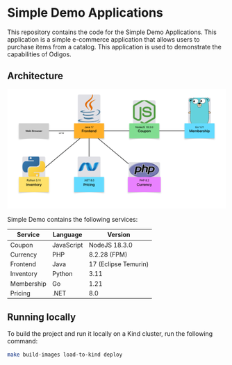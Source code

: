# Simple Demo Applications

This repository contains the code for the Simple Demo Applications.
This application is a simple e-commerce application that allows users to purchase items from a catalog.
This application is used to demonstrate the capabilities of Odigos.

## Architecture

![Architecture](assets/architecture.png)

Simple Demo contains the following services:

| Service    | Language   | Version              |
| ---------- | ---------- | -------------------- |
| Coupon     | JavaScript | NodeJS 18.3.0        |
| Currency   | PHP        | 8.2.28 (FPM)         |
| Frontend   | Java       | 17 (Eclipse Temurin) |
| Inventory  | Python     | 3.11                 |
| Membership | Go         | 1.21                 |
| Pricing    | .NET       | 8.0                  |

## Running locally

To build the project and run it locally on a Kind cluster, run the following command:

```bash
make build-images load-to-kind deploy
```
